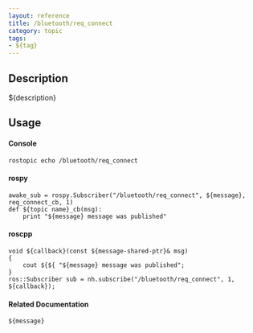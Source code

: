 ```yaml
---
layout: reference
title: /bluetooth/req_connect
category: topic
tags: 
- ${tag}
---
```


## Description
${description}

## Usage
#### Console
```
rostopic echo /bluetooth/req_connect
```

#### rospy
```
awake_sub = rospy.Subscriber("/bluetooth/req_connect", ${message}, req_connect_cb, 1)
def ${topic name}_cb(msg):
    print "${message} message was published"
```

#### roscpp
```
void ${callback}(const ${message-shared-ptr}& msg)
{
    cout ${${ "${message} message was published";
}
ros::Subscriber sub = nh.subscribe("/bluetooth/req_connect", 1, ${callback});
```

#### Related Documentation
``${message}``  